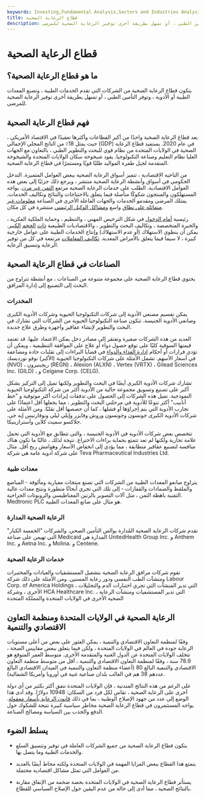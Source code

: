 ```yaml
---
keywords: Investing,Fundamental Analysis,Sectors and Industries Analysis,Sectors and Industries
title: قطاع الرعاية الصحية
description: يتكون قطاع الرعاية الصحية من الشركات التي تقدم الخدمات الطبية ، أو تصنع المعدات الطبية أو الأدوية ، أو توفر التأمين الطبي ، أو تسهل بطريقة أخرى توفير الرعاية الصحية للمرضى.
---
```


# قطاع الرعاية الصحية
## ما هو قطاع الرعاية الصحية؟

يتكون قطاع الرعاية الصحية من الشركات التي تقدم الخدمات الطبية ، وتصنع المعدات الطبية أو الأدوية ، وتوفر التأمين الطبي ، أو تسهل بطريقة أخرى توفير الرعاية الصحية للمرضى.

## فهم قطاع الرعاية الصحية

يعد قطاع الرعاية الصحية واحدًا من أكبر القطاعات وأكثرها تعقيدًا في الاقتصاد الأمريكي ، حيث يمثل 18٪ من الناتج المحلي الإجمالي (GDP) في عام 2020. يستفيد قطاع الرعاية الصحية في الولايات المتحدة من نظام قوي للبحث والتطوير الطبي ، بالتعاون مع الجهات العليا نظام التعليم وصناعة التكنولوجيا. يقود شيخوخة سكان الولايات المتحدة والشيخوخة المتقدمة لجيل طفرة المواليد طلبًا قويًا ومستمرًا في قطاع الرعاية الصحية.

من الناحية الاقتصادية ، تتميز أسواق الرعاية الصحية ببعض العوامل المتميزة. التدخل الحكومي في أسواق وأنشطة الرعاية الصحية منتشر ، ويرجع ذلك جزئيًا إلى بعض هذه العوامل الاقتصادية. الطلب على خدمات الرعاية الصحية مرتفع [الثمن غير مرن](/inelastic). يواجه المستهلكون والمنتجون شكوكًا متأصلة فيما يتعلق بالاحتياجات والنتائج وتكاليف الخدمات. يمتلك المرضى ومقدمو الخدمات والجهات الفاعلة الأخرى في الصناعة [معلومات غير متماثلة على نطاق](/asymmetricinformation) واسع [ومشاكل الوكيل الرئيسي](/principal-agent-problem) منتشرة في كل مكان.

رئيسية [أمام الدخول](/barrierstoentry) في شكل الترخيص المهني ، والتنظيم ، وحماية الملكية الفكرية ، والخبرة المتخصصة ، وتكاليف البحث والتطوير ، والاقتصاديات الطبيعية [ذات](/randd) [الحجم](/randd) [الكبير](/economiesofscale). يمكن أن ينطوي الاستهلاك (أو عدم الاستهلاك) وإنتاج الخدمات الطبية على عوامل خارجية كبيرة ، لا سيما فيما يتعلق بالأمراض المعدية. [تكاليف المعاملات](/transactioncosts) مرتفعة في كل من توفير الرعاية وتنسيق الرعاية.

## الصناعات في قطاع الرعاية الصحية

يحتوي قطاع الرعاية الصحية على مجموعة متنوعة من الصناعات ، مع أنشطة تتراوح من البحث إلى التصنيع إلى إدارة المرافق.

### المخدرات

يمكن تقسيم مصنعي الأدوية إلى شركات التكنولوجيا الحيوية وشركات الأدوية الكبرى وصانعي الأدوية الجنيسة. تتكون صناعة التكنولوجيا الحيوية من الشركات التي تشارك في البحث والتطوير لإنشاء عقاقير وأجهزة وطرق علاج جديدة.

العديد من هذه الشركات صغيرة وتفتقر إلى مصادر دخل يمكن الاعتماد عليها. قد تعتمد قيمتها السوقية كليًا على توقع حصول دواء أو علاج على الموافقة التنظيمية ، ويمكن أن تؤدي قرارات أو أحكام [إدارة الغذاء والدواء](/fda) في قضايا البراءات إلى تقلبات حادة ومضاعفة في أسعار الأسهم. تشمل الأمثلة على شركات التكنولوجيا الحيوية (الأكبر) نوفو نورديسك (NVO) ، ريجينيرون (REGN) ، Alexion (ALXN) ، Vertex (VRTX) ، Gilead Sciences Inc. (GILD) ، و Celgene Corp. (CELG).

تشارك شركات الأدوية الكبرى أيضًا في البحث والتطوير ولكنها تميل إلى التركيز بشكل أكبر على تصنيع وتسويق مجموعة حالية من الأدوية أكثر من شركة التكنولوجيا الحيوية النموذجية. تميل هذه الشركات إلى الحصول على تدفقات إيرادات أكثر موثوقية و "خط أنابيب" أكثر تنوعًا للأدوية في مرحلتي البحث والتطوير ، مما يجعلها أقل اعتمادًا على تجارب الأدوية التي يتم إجراؤها أو فشلها ، كما أن حصصها أقل تقلبًا. ومن الأمثلة على شركات الأدوية الكبرى جونسون وجونسون وروش وفايزر وإيلي ليلي ونوفارتيس إيه جي. جلاكسو سميث كلاين وأسترازينيكا.

تتخصص بعض شركات الأدوية في الأدوية الجنيسة ، والتي تتطابق مع الأدوية التي تحمل علامة تجارية ولكنها لم تعد تتمتع بحماية براءات الاختراع. نتيجة لذلك ، غالبًا ما تكون هناك منافسة لتصنيع عقاقير متطابقة ، مما يؤدي إلى انخفاض الأسعار وهوامش ربح أقل. مثال على شركة أدوية عامة هي شركة Teva Pharmaceutical Industries Ltd.

### معدات طبية

يتراوح صانعو المعدات الطبية من الشركات التي تصنع منتجات معيارية ومألوفة - المباضع والملقط والضمادات والقفازات - إلى تلك التي تجري أبحاثًا متطورة وتنتج معدات عالية التقنية باهظة الثمن ، مثل آلات التصوير بالرنين المغناطيسي والروبوتات الجراحية. Medtronic PLC هو مثال على صانع المعدات الطبية.

### الرعاية الصحية المدارة

تقدم شركات الرعاية الصحية المُدارة بوالص التأمين الصحي. والشركات "الخمسة الكبار" التي تهيمن على صناعة Medicaid المدارة هي UnitedHealth Group Inc. و Anthem Inc. و Aetna Inc. و Molina. و Centene.

### خدمات الرعاية الصحية

تقوم شركات مرافق الرعاية الصحية بتشغيل المستشفيات والعيادات والمختبرات ومنشآت الطب النفسي ودور رعاية المسنين. ومن الأمثلة على ذلك شركة Labour Corp. of America Holdings ، التي تدير المنشآت التي تجري اختبارات الدم والتحليلات الأخرى ، وشركة HCA Healthcare Inc. ، التي تدير المستشفيات ومنشآت الرعاية الصحية الأخرى في الولايات المتحدة والمملكة المتحدة

## الرعاية الصحية في الولايات المتحدة ومنظمة التعاون الاقتصادي والتنمية

وفقًا لمنظمة التعاون الاقتصادي والتنمية ، يمكن العثور على بعض من أعلى مستويات الرعاية جودة في العالم في الولايات المتحدة ، ولكن فيما يتعلق ببعض مقاييس الصحة ، تتخلف الولايات المتحدة عن الدول الغنية والمتقدمة الأخرى. متوسط العمر المتوقع هو 78.9 سنة ، وفقًا لمنظمة التعاون الاقتصادي والتنمية ، أقل من متوسط منظمة التعاون الاقتصادي والتنمية البالغ 80 (أعضاء منظمة التعاون والتنمية في الميدان الاقتصادي البالغ عددهم 38 هم في الغالب بلدان صناعية غنية في أوروبا وأمريكا الشمالية).

على الرغم من هذه النتائج المتدنية ، فإن الولايات المتحدة تنفق أكثر بكثير من أي دولة أخرى على الرعاية الصحية ، تقاس لكل فرد من السكان: 10948 دولارًا. وقد أدى هذا الوضع إلى عدد من جهود الإصلاح الوطنية ، بما في ذلك [قانون الرعاية بأسعار معقولة](/affordable-care-act). يواجه المستثمرون في قطاع الرعاية الصحية مخاطر سياسية كبيرة نتيجة للشكوك حول الدفع والجذب بين السياسة ومصالح الصناعة.

## يسلط الضوء

- يتكون قطاع الرعاية الصحية من جميع الشركات العاملة في توفير وتنسيق السلع والخدمات الطبية وما يتصل بها.

- يتمتع هذا القطاع ببعض المزايا المهمة في الولايات المتحدة ولكنه محاط أيضًا بالعديد من العوامل التي تمثل مشاكل اقتصادية محتملة.

- يستأثر قطاع الرعاية الصحية في الولايات المتحدة بحصة ضخمة من الإنفاق مقارنة بالنتائج الصحية ، مما أدى إلى حالة من عدم اليقين حول الإصلاح السياسي للقطاع.

